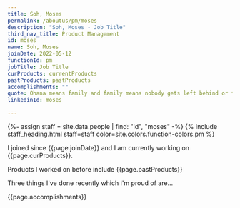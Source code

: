 ```yaml
---
title: Soh, Moses
permalink: /aboutus/pm/moses
description: "Soh, Moses - Job Title"
third_nav_title: Product Management
id: moses
name: Soh, Moses
joinDate: 2022-05-12
functionId: pm
jobTitle: Job Title
curProducts: currentProducts
pastProducts: pastProducts
accomplishments: ""
quote: Ohana means family and family means nobody gets left behind or forgotten.
linkedinId: moses

---
```


{%- assign staff = site.data.people | find: "id", "moses" -%}
{% include staff_heading.html staff=staff color=site.colors.function-colors.pm %}

<p>I joined since {{page.joinDate}} and I am currently working on {{page.curProducts}}.</p>

<p>Products I worked on before include {{page.pastProducts}}</p>

<p>Three things I've done recently which I'm proud of are...</p>
{{page.accomplishments}}
